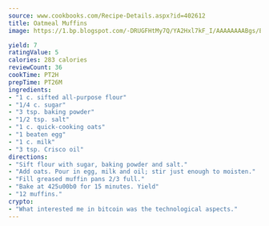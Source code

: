 ```yaml
---
source: www.cookbooks.com/Recipe-Details.aspx?id=402612
title: Oatmeal Muffins
image: https://1.bp.blogspot.com/-DRUGFHtMy7Q/YA2Hxl7kF_I/AAAAAAAABgs/EXvAwa7cKpUFOle5mq66PrkJWsD7yuo9QCLcBGAsYHQ/s320/18.png

yield: 7
ratingValue: 5
calories: 283 calories
reviewCount: 36
cookTime: PT2H
prepTime: PT26M
ingredients:
- "1 c. sifted all-purpose flour"
- "1/4 c. sugar"
- "3 tsp. baking powder"
- "1/2 tsp. salt"
- "1 c. quick-cooking oats"
- "1 beaten egg"
- "1 c. milk"
- "3 tsp. Crisco oil"
directions:
- "Sift flour with sugar, baking powder and salt."
- "Add oats. Pour in egg, milk and oil; stir just enough to moisten."
- "Fill greased muffin pans 2/3 full."
- "Bake at 425u00b0 for 15 minutes. Yield"
- "12 muffins."
crypto:
- "What interested me in bitcoin was the technological aspects."
---
```


